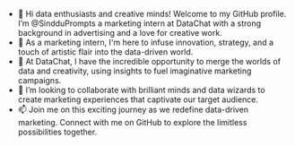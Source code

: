 - 👋 Hi data enthusiasts and creative minds! Welcome to my GitHub profile. I’m @SindduPrompts a marketing intern at DataChat with a strong background in advertising and a love for creative work.
- 👀 As a marketing intern, I'm here to infuse innovation, strategy, and a touch of artistic flair into the data-driven world.
- 🌱 At DataChat, I have the incredible opportunity to merge the worlds of data and creativity, using insights to fuel imaginative marketing campaigns.
- 💞️ I’m looking to collaborate with brilliant minds and data wizards to create marketing experiences that captivate our target audience.
- 📫 Join me on this exciting journey as we redefine data-driven marketing. Connect with me on GitHub to explore the limitless possibilities together.

<!---
SindduPrompts/SindduPrompts is a ✨ special ✨ repository because its `README.md` (this file) appears on your GitHub profile.
You can click the Preview link to take a look at your changes.
--->
